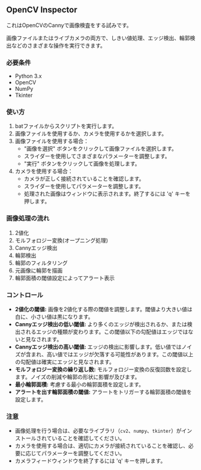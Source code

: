 ## OpenCV Inspector

これはOpenCVのCannyで画像検査をする試みです。

画像ファイルまたはライブカメラの両方で、しきい値処理、エッジ検出、輪郭検出などのさまざまな操作を実行できます。

### 必要条件
- Python 3.x
- OpenCV
- NumPy
- Tkinter

### 使い方
1. batファイルからスクリプトを実行します。
2. 画像ファイルを使用するか、カメラを使用するかを選択します。
3. 画像ファイルを使用する場合：
   - "画像を選択" ボタンをクリックして画像ファイルを選択します。
   - スライダーを使用してさまざまなパラメーターを調整します。
   - "実行" ボタンをクリックして画像を処理します。
4. カメラを使用する場合：
   - カメラが正しく接続されていることを確認します。
   - スライダーを使用してパラメーターを調整します。
   - 処理された画像はウィンドウに表示されます。終了するには 'q' キーを押します。

### 画像処理の流れ
1. 2値化
2. モルフォロジー変換(オープニング処理)
3. Cannyエッジ検出
4. 輪郭検出
5. 輪郭のフィルタリング
6. 元画像に輪郭を描画
7. 輪郭面積の閾値設定によってアラート表示

### コントロール
- **2値化の閾値:** 画像を2値化する際の閾値を調整します。閾値より大きい値は白に、小さい値は黒になります。
- **Cannyエッジ検出の低い閾値:** より多くのエッジが検出されるか、または検出されるエッジの種類が変わります。この閾値以下の勾配値はエッジではないと見なされます。
- **Cannyエッジ検出の高い閾値:** エッジの検出に影響します。低い値ではノイズが含まれ、高い値ではエッジが欠落する可能性があります。この閾値以上の勾配値は確実にエッジと見なされます。
- **モルフォロジー変換の繰り返し数:** モルフォロジー変換の反復回数を設定します。ノイズの削減や輪郭の形状に影響が及びます。
- **最小輪郭面積:** 考慮する最小の輪郭面積を設定します。
- **アラートを出す輪郭面積の閾値:** アラートをトリガーする輪郭面積の閾値を設定します。

### 注意
- 画像処理を行う場合は、必要なライブラリ（`cv2`、`numpy`、`tkinter`）がインストールされていることを確認してください。
- カメラを使用する場合は、適切にカメラが接続されていることを確認し、必要に応じてパラメーターを調整してください。
- カメラフィードウィンドウを終了するには 'q' キーを押します。
